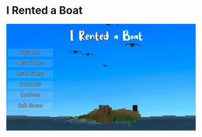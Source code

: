 # I Rented a Boat

![Title Screen](https://raw.githubusercontent.com/ericoporto/i_rented_a_boat/main/docs/readme/title_screen.gif)
